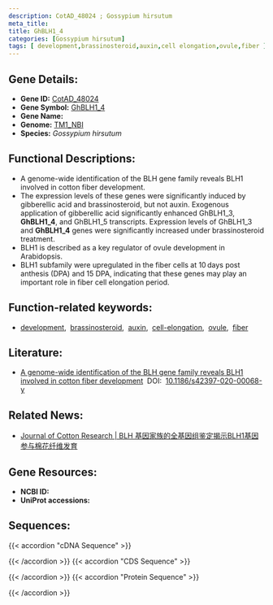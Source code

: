 ```yaml
---
description: CotAD_48024 ; Gossypium hirsutum
meta_title:
title: GhBLH1_4
categories: [Gossypium hirsutum]
tags: [ development,brassinosteroid,auxin,cell elongation,ovule,fiber ]
---
```


## Gene Details:
- **Gene ID:**	[CotAD_48024](https://yanglab.hzau.edu.cn/cott/PublicFun/total_jump.1?target=genomics/gene_index&gene_id=CotAD_48024)
- **Gene Symbol:** <u>GhBLH1_4</u>
- **Gene Name:** 
- **Genome:** [TM1_NBI](https://yanglab.hzau.edu.cn/CottonMD/download.1)
- **Species:** *Gossypium hirsutum*

## Functional Descriptions:
   - A genome-wide identification of the BLH gene family reveals BLH1 involved in cotton fiber development.
   - The expression levels of these genes were significantly induced by gibberellic acid and brassinosteroid, but not auxin. Exogenous application of gibberellic acid significantly enhanced GhBLH1_3, **GhBLH1_4**, and GhBLH1_5 transcripts. Expression levels of GhBLH1_3 and **GhBLH1_4** genes were significantly increased under brassinosteroid treatment.
   - BLH1 is described as a key regulator of ovule development in Arabidopsis.
   - BLH1 subfamily were upregulated in  the fiber cells at 10 days post anthesis (DPA) and 15 DPA, indicating that these genes may play an important role in fiber cell elongation period.

## Function-related keywords:
   - [development](/tags/development/),&nbsp;&nbsp;[brassinosteroid](/tags/brassinosteroid/),&nbsp;&nbsp;[auxin](/tags/auxin/),&nbsp;&nbsp;[cell-elongation](/tags/cell-elongation/),&nbsp;&nbsp;[ovule](/tags/ovule/),&nbsp;&nbsp;[fiber](/tags/fiber/)

## Literature:
   - [A genome-wide identification of the BLH gene family reveals BLH1 involved in cotton fiber development](https://doi.org/10.1186/s42397-020-00068-y)&nbsp;&nbsp;DOI:&nbsp;&nbsp;[10.1186/s42397-020-00068-y](https://doi.org/10.1186/s42397-020-00068-y)

## Related News:
   - [Journal of Cotton Research | BLH 基因家族的全基因组鉴定揭示BLH1基因参与棉花纤维发育](https://mp.weixin.qq.com/s?__biz=Mzg3MDEwNDEyMg==&mid=2247495941&idx=4&sn=db07e964bf1db7b92b2496b938c774a4&chksm=ce905c50f9e7d5464f3c0d93d4db46a85b610ab581ab9afa2cb1ba01ad9998eea48dfbd0c6a3&scene=27#wechat_redirect)

## Gene Resources:
- **NCBI ID:**  [](https://www.ncbi.nlm.nih.gov/gene/?term=)
- **UniProt accessions:** [](https://www.uniprot.org/uniprotkb//entry)

## Sequences:
{{< accordion "cDNA Sequence" >}}

{{< /accordion >}}
{{< accordion "CDS Sequence" >}}

{{< /accordion >}}
{{< accordion "Protein Sequence" >}}

{{< /accordion >}}
